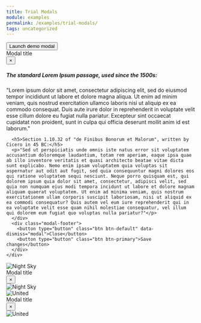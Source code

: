 ```yaml
---
title: Trial Modals
module: examples
permalink: /examples/trial-modals/
tags: uncategorized
---
```


<!-- Button trigger modal -->
<button type="button" class="btn btn-primary" data-toggle="modal" data-target="#exampleModal-text">
  Launch demo modal
</button>

<!-- Modal -->
<div class="modal fade" id="exampleModal-text" tabindex="-1" role="dialog" aria-labelledby="exampleModalLabel" aria-hidden="true">
  <div class="modal-dialog" role="document">
    <div class="modal-content">
      <div class="modal-header">
        <div class="modal-title" id="exampleModalLabel">Modal title</div>
        <button type="button" class="close" data-dismiss="modal" aria-label="Close">
          <span aria-hidden="true">&times;</span>
        </button>
      </div>
      <div class="modal-body">
      <h5>The standard Lorem Ipsum passage, used since the 1500s:</h5>
      <p>"Lorem ipsum dolor sit amet, consectetur adipiscing elit, sed do eiusmod tempor incididunt ut labore et dolore magna aliqua. Ut enim ad minim veniam, quis nostrud exercitation ullamco laboris nisi ut aliquip ex ea commodo consequat. Duis aute irure dolor in reprehenderit in voluptate velit esse cillum dolore eu fugiat nulla pariatur. Excepteur sint occaecat cupidatat non proident, sunt in culpa qui officia deserunt mollit anim id est laborum."</p>

      <h5>Section 1.10.32 of "de Finibus Bonorum et Malorum", written by Cicero in 45 BC:</h5>
      <p>"Sed ut perspiciatis unde omnis iste natus error sit voluptatem accusantium doloremque laudantium, totam rem aperiam, eaque ipsa quae ab illo inventore veritatis et quasi architecto beatae vitae dicta sunt explicabo. Nemo enim ipsam voluptatem quia voluptas sit aspernatur aut odit aut fugit, sed quia consequuntur magni dolores eos qui ratione voluptatem sequi nesciunt. Neque porro quisquam est, qui dolorem ipsum quia dolor sit amet, consectetur, adipisci velit, sed quia non numquam eius modi tempora incidunt ut labore et dolore magnam aliquam quaerat voluptatem. Ut enim ad minima veniam, quis nostrum exercitationem ullam corporis suscipit laboriosam, nisi ut aliquid ex ea commodi consequatur? Quis autem vel eum iure reprehenderit qui in ea voluptate velit esse quam nihil molestiae consequatur, vel illum qui dolorem eum fugiat quo voluptas nulla pariatur?"</p>
      </div>
      <div class="modal-footer">
        <button type="button" class="btn btn-default" data-dismiss="modal">Close</button>
        <button type="button" class="btn btn-primary">Save changes</button>
      </div>
    </div>
  </div>
</div>



<!-- Image trigger modal -->
<div class="modal-image">
  <img src="https://d2v9y0dukr6mq2.cloudfront.net/video/thumbnail/YWAdzU2/night-sky-005-a-star-field-twinkles-in-a-night-sky-loop_hf3owvebl_thumbnail-full01.png" alt="Night Sky"  data-toggle="modal" data-target="#exampleModal-image-light">
</div>

<!-- Modal -->
<div class="modal fade" id="exampleModal-image-light" tabindex="-1" role="dialog" aria-labelledby="exampleModalLabel" aria-hidden="true">
  <div class="modal-dialog" role="document">
    <div class="modal-content">
      <div class="modal-header">
        <div class="modal-title" id="exampleModalLabel">Modal title</div>
        <button type="button" class="close" data-dismiss="modal" aria-label="Close">
          <span aria-hidden="true">&times;</span>
        </button>
      </div>
      <div class="modal-body">
      <div class="image">
        <img src="https://d2v9y0dukr6mq2.cloudfront.net/video/thumbnail/YWAdzU2/night-sky-005-a-star-field-twinkles-in-a-night-sky-loop_hf3owvebl_thumbnail-full01.png" class="img-responsive" alt="Night Sky">
      </div>
      </div>
    </div>
  </div>
</div>

<div class="modal-image">
  <img src="https://bootswatch.com/3/united/thumbnail.png" alt="United"  data-toggle="modal" data-target="#exampleModal-image-dark">
</div>

<!-- Modal -->
<div class="modal fade" id="exampleModal-image-dark" tabindex="-1" role="dialog" aria-labelledby="exampleModalLabel" aria-hidden="true">
  <div class="modal-dialog" role="document">
    <div class="modal-content">
      <div class="modal-header">
        <div class="modal-title" id="exampleModalLabel">Modal title</div>
        <button type="button" class="close" data-dismiss="modal" aria-label="Close">
          <span aria-hidden="true">&times;</span>
        </button>
      </div>
      <div class="modal-body">
      <div class="image">
        <img src="https://bootswatch.com/3/united/thumbnail.png" class="img-responsive" alt="United">
      </div>
      </div>
    </div>
  </div>
</div>

